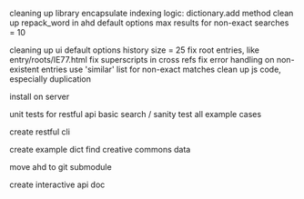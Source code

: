 cleaning up library
    encapsulate indexing logic: dictionary.add method
    clean up repack_word in ahd
    default options
        max results for non-exact searches = 10

cleaning up ui
    default options
        history size = 25
    fix root entries, like entry/roots/IE77.html
    fix superscripts in cross refs
    fix error handling on non-existent entries
    use 'similar' list for non-exact matches
    clean up js code, especially duplication

install on server

unit tests for restful api
    basic search / sanity test
    all example cases
    
create restful cli

create example dict
    find creative commons data

move ahd to git submodule

create interactive api doc
